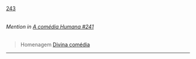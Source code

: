 [243](https://github.com/guilhermeprokisch/guilherme/issues/243) 
###### 




 ######  Mention in [A comédia Humana #241](A-comédia-Humana-#241)  
 > Homenagem [Divina comédia](Divina-comédia)

-------------------------------------------------------------------------------

